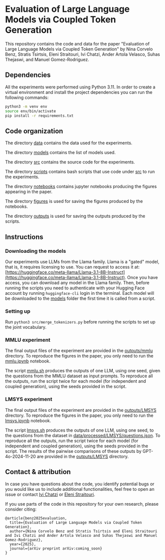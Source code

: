# Evaluation of Large Language Models via Coupled Token Generation

This repository contains the code and data for the paper "Evaluation of Large Language Models via Coupled Token Generation"
by Nina Corvelo Benz, Stratis Tsirtsis, Eleni Straitouri, Ivi Chatzi, Ander Artola Velasco,
Suhas Thejaswi, and Manuel Gomez-Rodriguez.

## Dependencies

All the experiments were performed using Python 3.11. In order to create a virtual environment and install the project dependencies you can run the following commands:

```bash
python3 -m venv env
source env/bin/activate
pip install -r requirements.txt
```

## Code organization

The directory [data](data/) contains the data used for the experiments.

The directory [models](models/) contains the list of models used.

The directory [src](src/) contains the source code for the experiments.

The directory [scripts](scripts/) contains bash scripts that use code under [src](src/) to run the experiments.

The directory [notebooks](notebooks/) contains jupyter notebooks producing the figures appearing in the paper.

The directory [figures](figures/) is used for saving the figures produced by the notebooks.

The directory [outputs](outputs/) is used for saving the outputs produced by the scripts.

## Instructions

### Downloading the models

Our experiments use LLMs from the Llama family.
Llama is a "gated" model, that is, it requires licensing to use.
You can request to access it at: [https://huggingface.co/meta-llama/Llama-3.1-8B-Instruct](https://huggingface.co/meta-llama/Llama-3.1-8B-Instruct).
Once you have access, you can download any model in the Llama family.
Then, before running the scripts you need to authenticate with your Hugging Face account by running `huggingface-cli` login in the terminal.
Each model will be downloaded to the [models](models/) folder the first time it is called from a script.

### Setting up

Run `python3 src/merge_tokenizers.py` before running the scripts to set up the joint vocabulary.


### MMLU experiment
The final output files of the experiment are provided in the [outputs/mmlu](outputs/mmlu/) directory.
To reproduce the figures in the paper, you only need to run the [mmlu.ipynb](notebooks/mmlu.ipynb) notebook.

The script [mmlu.sh](scripts/mmlu.sh) produces the outputs of one LLM, using one seed, given the questions from the MMLU dataset as input prompts. 
To reproduce all the outputs, run the script twice for each model (for independent and coupled generation), using the seeds provided in the script.


### LMSYS experiment

The final output files of the experiment are provided in the [outputs/LMSYS](outputs/LMSYS/) directory.
To reproduce the figures in the paper, you only need to run the [lmsys.ipynb](notebooks/lmsys.ipynb) notebook.

The script [lmsys.sh](scripts/lmsys.sh) produces the outputs of one LLM, using one seed, to the questions from the dataset in [data/processed/LMSYS/questions.json](data/processed/LMSYS/questions.json).
To reproduce all the outputs, run the script twice for each model (for independent and coupled generation), using the seeds provided in the script.
The results of the pairwise comparisons of these outputs by GPT-4o-2024-11-20 are provided in the [outputs/LMSYS](outputs/LMSYS) directory.

## Contact & attribution

In case you have questions about the code, you identify potential bugs or you would like us to include additional functionalities, feel free to open an issue or contact [Ivi Chatzi](mailto:ichatzi@mpi-sws.org) or [Eleni Straitouri](mailto:estraitou@mpi-sws.org).

If you use parts of the code in this repository for your own research, please consider citing:

```
@article{benz2025evaluation,
  title={Evaluation of Large Language Models via Coupled Token Generation}, 
  author={Nina Corvelo Benz and Stratis Tsirtsis and Eleni Straitouri and Ivi Chatzi and Ander Artola Velasco and Suhas Thejaswi and Manuel Gomez-Rodriguez},
  year={2025},
  journal={arXiv preprint arXiv:coming_soon}
}
```